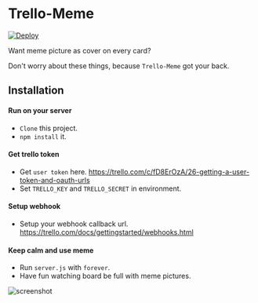# Trello-Meme
[![Deploy](https://www.herokucdn.com/deploy/button.png)](https://heroku.com/deploy)

Want meme picture as cover on every card?

Don't worry about these things, because `Trello-Meme` got your back.

## Installation

#### Run on your server
* `Clone` this project.
* `npm install` it.

#### Get trello token
* Get `user token` here. https://trello.com/c/fD8ErOzA/26-getting-a-user-token-and-oauth-urls
* Set `TRELLO_KEY` and `TRELLO_SECRET` in environment.

#### Setup webhook
* Setup your webhook callback url. https://trello.com/docs/gettingstarted/webhooks.html

#### Keep calm and use meme
* Run `server.js` with `forever`.
* Have fun watching board be full with meme pictures.


![screenshot](https://cloud.githubusercontent.com/assets/10172944/8778676/c0510fe4-2eee-11e5-9cdd-453d2ef3d866.png)
